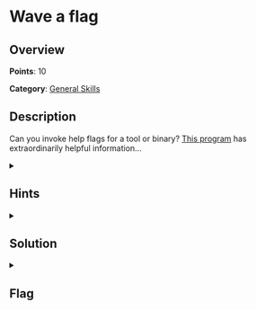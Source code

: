 # Wave a flag

## Overview

**Points**: 10

**Category**: [General Skills](../)

## Description
Can you invoke help flags for a tool or binary? [This program](./warm) has extraordinarily helpful information...

<details>
<summary><h2> Hints </h2></summary>

1. This program will only work in the webshell or another Linux computer.
2. To get the file accessible in your shell, enter the following in the Terminal prompt: `$ wget https://mercury.picoctf.net/static/cfea736820f329083dab9558c3932ada/warm`
3. Run this program by entering the following in the Terminal prompt: `$ ./warm`, but you'll first have to make it executable with `$ chmod +x warm`
4. -h and --help are the most common arguments to give to programs to get more information from them!
5. Not every program implements help features like -h and --help.
</details>

<details>
<summary><h2> Solution </h2></summary>

Download the file and turn it into an executable by running `chmod +x warm`. After that, try running `./warm -h`, and you should get the flag.

Alternatively, you can open the file in a text editor and ctrl + f for picoCTF.
</details>

<details>
<summary><h2> Flag </h2></summary>

picoCTF{b1scu1ts_4nd_gr4vy_30e77291}
</details>